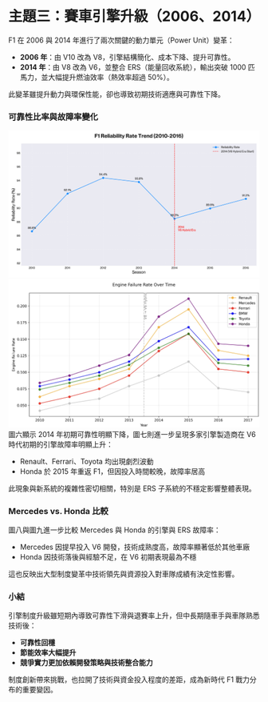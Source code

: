 # 主題三：賽車引擎升級（2006、2014）

F1 在 2006 與 2014 年進行了兩次關鍵的動力單元（Power Unit）變革：
- **2006 年**：由 V10 改為 V8，引擎結構簡化、成本下降、提升可靠性。
- **2014 年**：由 V8 改為 V6，並整合 ERS（能量回收系統），輸出突破 1000 匹馬力，並大幅提升燃油效率（熱效率超過 50%）。

此變革雖提升動力與環保性能，卻也導致初期技術適應與可靠性下降。

### 可靠性比率與故障率變化
![image](https://github.com/chaoc-0819/F1-Regulatory-Changes-Impact-Analysis/blob/main/%E8%B3%BD%E8%BB%8A%E5%BC%95%E6%93%8E%E5%8D%87%E7%B4%9A/figures/f1_reliability_trend_2010_2016.png)
![image](https://github.com/chaoc-0819/F1-Regulatory-Changes-Impact-Analysis/blob/main/%E8%B3%BD%E8%BB%8A%E5%BC%95%E6%93%8E%E5%8D%87%E7%B4%9A/figures/7_f1_engine_reliability_analysis.jpg)
圖六顯示 2014 年初期可靠性明顯下降，圖七則進一步呈現多家引擎製造商在 V6 時代初期的引擎故障率明顯上升：
- Renault、Ferrari、Toyota 均出現劇烈波動
- Honda 於 2015 年重返 F1，但因投入時間較晚，故障率居高

此現象與新系統的複雜性密切相關，特別是 ERS 子系統的不穩定影響整體表現。

### Mercedes vs. Honda 比較

圖八與圖九進一步比較 Mercedes 與 Honda 的引擎與 ERS 故障率：
- Mercedes 因提早投入 V6 開發，技術成熟度高，故障率顯著低於其他車廠
- Honda 因技術落後與經驗不足，在 V6 初期表現最為不穩

這也反映出大型制度變革中技術領先與資源投入對車隊成績有決定性影響。

### 小結

引擎制度升級雖短期內導致可靠性下滑與退賽率上升，但中長期隨車手與車隊熟悉技術後：
- **可靠性回穩**
- **節能效率大幅提升**
- **競爭實力更加依賴開發策略與技術整合能力**

制度創新帶來挑戰，也拉開了技術與資金投入程度的差距，成為新時代 F1 戰力分布的重要變因。
